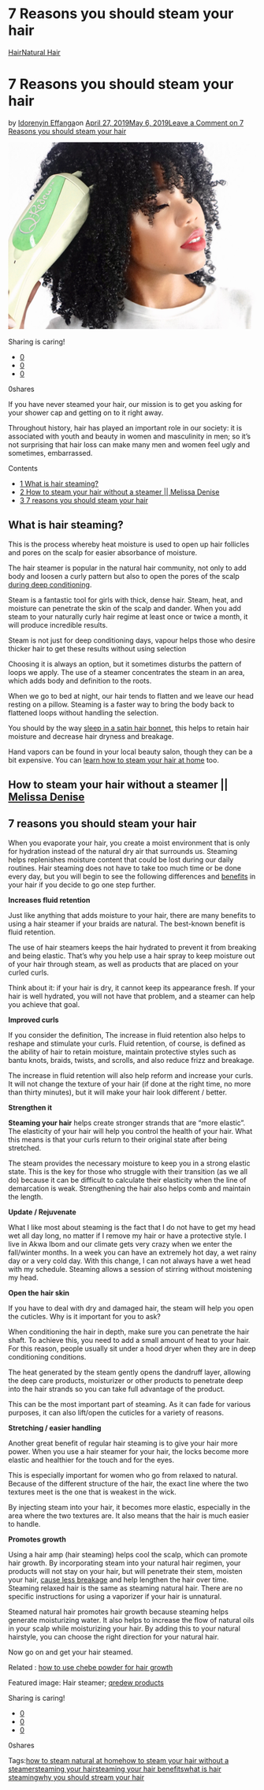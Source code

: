# 7 Reasons you should steam your hair

[Hair](https://estheradeniyi.com/category/hair/)[Natural Hair](https://estheradeniyi.com/category/natural-hair/)
# 7 Reasons you should steam your hair

by [Idorenyin Effanga](https://estheradeniyi.com/author/idorenyin-effanga/)on [April 27, 2019May 6, 2019](https://estheradeniyi.com/reasons-you-should-steam-your-hair/)[Leave a Comment on 7 Reasons you should steam your hair](https://estheradeniyi.com/reasons-you-should-steam-your-hair/#respond)

![how to steam natural at home, how to steam your hair without a steamer, why you should stream your hair, steaming your hair, steaming your hair benefits, what is hair steaming](images\hair-steaming.png)

Sharing is caring!

- [0](https://www.facebook.com/sharer/sharer.php?u=https%3A%2F%2Festheradeniyi.com%2Freasons-you-should-steam-your-hair%2F&amp;t=7%20Reasons%20you%20should%20steam%20your%20hair)
- [0](https://twitter.com/intent/tweet?text=7%20Reasons%20you%20should%20steam%20your%20hair&amp;url=https%3A%2F%2Festheradeniyi.com%2Freasons-you-should-steam-your-hair%2F)
- [0](#)

0shares

If you have never steamed your hair, our mission is to get you asking for your shower cap and getting on to it right away.

Throughout history, hair has played an important role in our society: it is associated with youth and beauty in women and masculinity in men; so it&#x2019;s not surprising that hair loss can make many men and women feel ugly and sometimes, embarrassed.

Contents

- [1 What is hair steaming?](#What_is_hair_steaming)
- [2 How to steam your hair without a steamer || Melissa Denise](#How_to_steam_your_hair_without_a_steamer_Melissa_Denise)
- [3 7 reasons you should steam your hair](#7_reasons_you_should_steam_your_hair)

## What is hair steaming?

This is the process whereby heat moisture is used to open up hair follicles and pores on the scalp for easier absorbance of moisture.

The hair steamer is popular in the natural hair community, not only to add body and loosen a curly pattern but also to open the pores of the scalp [during deep conditioning](https://estheradeniyi.com/5-steps-to-deep-condition-your-hair/).

Steam is a fantastic tool for girls with thick, dense hair. Steam, heat, and moisture can penetrate the skin of the scalp and dander. When you add steam to your naturally curly hair regime at least once or twice a month, it will produce incredible results.

Steam is not just for deep conditioning days, vapour helps those who desire thicker hair to get these results without using selection

Choosing it is always an option, but it sometimes disturbs the pattern of loops we apply. The use of a steamer concentrates the steam in an area, which adds body and definition to the roots.

When we go to bed at night, our hair tends to flatten and we leave our head resting on a pillow. Steaming is a faster way to bring the body back to flattened loops without handling the selection.

You should by the way [sleep in a satin hair bonnet](https://estheradeniyi.com/satin-hair-bonnet/), this helps to retain hair moisture and decrease hair dryness and breakage.

Hand vapors can be found in your local beauty salon, though they can be a bit expensive. You can [learn how to steam your hair at home](https://www.standardmedia.co.ke/evewoman/article/2000229844/steaming-your-hair-at-home) too.

## How to steam your hair without a steamer || [Melissa Denise](https://www.youtube.com/channel/UCk4tzUlk1KeCs0xS6tT4YoA)

## 7 reasons you should steam your hair

When you evaporate your hair, you create a moist environment that is only for hydration instead of the natural dry air that surrounds us. Steaming helps replenishes moisture content that could be lost during our daily routines. Hair steaming does not have to take too much time or be done every day, but you will begin to see the following differences and [benefits](https://mielleorganics.com/blogs/the-mielle-blog/benefits-of-hair-steaming) in your hair if you decide to go one step further.

**Increases fluid retention**

Just like anything that adds moisture to your hair, there are many benefits to using a hair steamer if your braids are natural. The best-known benefit is fluid retention.

The use of hair steamers keeps the hair hydrated to prevent it from breaking and being elastic. That&#x2019;s why you help use a hair spray to keep moisture out of your hair through steam, as well as products that are placed on your curled curls.

Think about it: if your hair is dry, it cannot keep its appearance fresh. If your hair is well hydrated, you will not have that problem, and a steamer can help you achieve that goal.

**Improved curls**

If you consider the definition, The increase in fluid retention also helps to reshape and stimulate your curls.
 Fluid retention, of course, is defined as the ability of hair to retain moisture, maintain protective styles such as bantu knots, braids, twists, and scrolls, and also reduce frizz and breakage.

The increase in fluid retention will also help reform and increase your curls. It will not change the texture of your hair (if done at the right time, no more than thirty minutes), but it will make your hair look different / better.

**Strengthen it**

**Steaming your hair** helps create stronger strands that are &#x201C;more elastic&#x201D;. The elasticity of your hair will help you control the health of your hair. What this means is that your curls return to their original state after being stretched.

The steam provides the necessary moisture to keep you in a strong elastic state. This is the key for those who struggle with their transition (as we all do) because it can be difficult to calculate their elasticity when the line of demarcation is weak. Strengthening the hair also helps comb and maintain the length.

**Update / Rejuvenate**

What I like most about steaming is the fact that I do not have to get my head wet all day long, no matter if I remove my hair or have a protective style. I live in Akwa Ibom and our climate gets very crazy when we enter the fall/winter months. In a week you can have an extremely hot day, a wet rainy day or a very cold day. With this change, I can not always have a wet head with my schedule. Steaming allows a session of stirring without moistening my head.

**Open the hair skin**

If you have to deal with dry and damaged hair, the steam will help you open the cuticles. Why is it important for you to ask?

When conditioning the hair in depth, make sure you can penetrate the hair shaft. To achieve this, you need to add a small amount of heat to your hair. For this reason, people usually sit under a hood dryer when they are in deep conditioning conditions.

The heat generated by the steam gently opens the dandruff layer, allowing the deep care products, moisturizer or other products to penetrate deep into the hair strands so you can take full advantage of the product.

This can be the most important part of steaming. As it can fade for various purposes, it can also lift/open the cuticles for a variety of reasons.

**Stretching / easier handling**

Another great benefit of regular hair steaming is to give your hair more power. When you use a hair steamer for your hair, the locks become more elastic and healthier for the touch and for the eyes.

This is especially important for women who go from relaxed to natural. Because of the different structure of the hair, the exact line where the two textures meet is the one that is weakest in the wick.

By injecting steam into your hair, it becomes more elastic, especially in the area where the two textures are. It also means that the hair is much easier to handle.

**Promotes growth**

Using a hair amp (hair steaming) helps cool the scalp, which can promote hair growth. By incorporating steam into your natural hair regimen, your products will not stay on your hair, but will penetrate their stem, moisten your hair, [cause less breakage](https://estheradeniyi.com/hair-breakage-easy-ways-to-avoid-this/) and help lengthen the hair over time. Steaming relaxed hair is the same as steaming natural hair. There are no specific instructions for using a vaporizer if your hair is unnatural.

Steamed natural hair promotes hair growth because steaming helps generate moisturizing water. It also helps to increase the flow of natural oils in your scalp while moisturizing your hair. By adding this to your natural hairstyle, you can choose the right direction for your natural hair.

Now go on and get your hair steamed.

Related : [how to use chebe powder for hair growth](https://estheradeniyi.com/chebe-powder/)

Featured image: Hair steamer; [qredew products](https://qredew.com/products/q-redew)

Sharing is caring!

- [0](https://www.facebook.com/sharer/sharer.php?u=https%3A%2F%2Festheradeniyi.com%2Freasons-you-should-steam-your-hair%2F&amp;t=7%20Reasons%20you%20should%20steam%20your%20hair)
- [0](https://twitter.com/intent/tweet?text=7%20Reasons%20you%20should%20steam%20your%20hair&amp;url=https%3A%2F%2Festheradeniyi.com%2Freasons-you-should-steam-your-hair%2F)
- [0](#)

0shares

Tags:[how to steam natural at home](https://estheradeniyi.com/tag/how-to-steam-natural-at-home/)[how to steam your hair without a steamer](https://estheradeniyi.com/tag/how-to-steam-your-hair-without-a-steamer/)[steaming your hair](https://estheradeniyi.com/tag/steaming-your-hair/)[steaming your hair benefits](https://estheradeniyi.com/tag/steaming-your-hair-benefits/)[what is hair steaming](https://estheradeniyi.com/tag/what-is-hair-steaming/)[why you should stream your hair](https://estheradeniyi.com/tag/why-you-should-stream-your-hair/)
